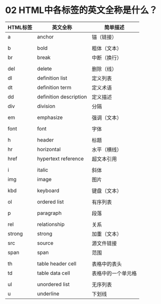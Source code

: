 # 02 HTML中各标签的英文全称是什么？
|HTML标签|英文全称|简单描述|
|--------|-------|-------|
|a|anchor|锚（链接）|
|||
|b|bold|粗体（文本）|
|br|break|中断（换行）|
|||
|del|delete|删除（线）|
|dl|definition list|定义列表|
|dt|definition term|定义术语|
|dd|definition description|定义描述|
|div|division|分隔|
|||
|em|emphasize|强调（文本）|
|||
|font|font|字体|
|||
|h|header|标题|
|hr|horizontal|水平（横线）|
|href|hypertext reference|超文本引用|
|||
|i|italic|斜体|
|img|image|图片|
|||
|kbd|keyboard|键盘（文本）|
|||
|ol|ordered list|有序列表|
|||
|p|paragraph|段落|
|||
|rel|relationship|关系|
|strong|strong|加重（文本）|
|src|source|源文件链接|
|span|span|范围|
|||
|th|table header cell|表格中的表头|
|td|table data cell|表格中的一个单元格|
|||
|ul|unordered list|无序列表|
|u|underline|下划线|




